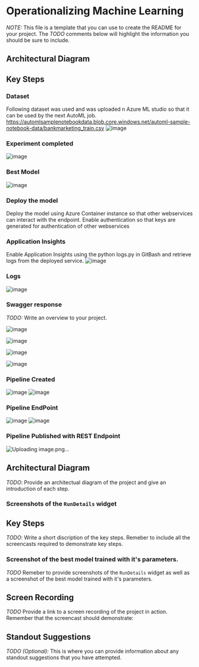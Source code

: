 # Operationalizing Machine Learning
*NOTE:* This file is a template that you can use to create the README for your project. The *TODO* comments below will highlight the information you should be sure to include.


## Architectural Diagram

## Key Steps

### Dataset
Following dataset was used and was uploaded n Azure ML studio so that it can be used by the next AutoML job. 
https://automlsamplenotebookdata.blob.core.windows.net/automl-sample-notebook-data/bankmarketing_train.csv
![image](https://github.com/saxenam06/Operationalizing-Machine-Learning/assets/83720464/51d3ac6f-309e-4ec8-b68c-843c20ebb326)

### Experiment completed
![image](https://github.com/saxenam06/Operationalizing-Machine-Learning/assets/83720464/6671f990-4ab3-4fc9-95c5-965830904059)

### Best Model
![image](https://github.com/saxenam06/Operationalizing-Machine-Learning/assets/83720464/0618eb6e-aa66-4798-86f6-96891bb1b747)

### Deploy the model
Deploy the model using Azure Container instance so that other webservices can interact with the endpoint. Enable authentication so that keys are generated for authentication of other webservices

### Application Insights
Enable Application Insights using the python logs.py in GitBash and retrieve logs from the deployed service. 
![image](https://github.com/saxenam06/Operationalizing-Machine-Learning/assets/83720464/d336fba5-15cd-4674-8915-cdf5d6e48fe4)

### Logs
![image](https://github.com/saxenam06/Operationalizing-Machine-Learning/assets/83720464/167cdb12-6367-438a-acbe-c76034ddf0dc)

### Swagger response
*TODO:* Write an overview to your project.

![image](https://github.com/saxenam06/Operationalizing-Machine-Learning/assets/83720464/afcfa207-37f5-4788-9eb8-beddf312373f)

![image](https://github.com/saxenam06/Operationalizing-Machine-Learning/assets/83720464/43bc95a0-489d-44a2-9287-4ee5ce628e4a)

![image](https://github.com/saxenam06/Operationalizing-Machine-Learning/assets/83720464/01bcef19-5265-40cf-9684-517b782c91d0)

![image](https://github.com/saxenam06/Operationalizing-Machine-Learning/assets/83720464/1271b783-5b73-4bed-89c1-3fce832c03ba)


### Pipeline Created
![image](https://github.com/saxenam06/Operationalizing-Machine-Learning/assets/83720464/6de937b0-ccb2-4e47-a4e9-59abea656496)
![image](https://github.com/saxenam06/Operationalizing-Machine-Learning/assets/83720464/459e4061-6074-4d50-b9de-232a59ee2878)

### Pipeline EndPoint
![image](https://github.com/saxenam06/Operationalizing-Machine-Learning/assets/83720464/a160002d-7c01-4ae7-9e80-ef39d75738fa)
![image](https://github.com/saxenam06/Operationalizing-Machine-Learning/assets/83720464/a90e07d6-b586-4cf1-9689-e3c0923c81b3)

### Pipeline Published with REST Endpoint
![Uploading image.png…]()

## Architectural Diagram
*TODO*: Provide an architectual diagram of the project and give an introduction of each step.

### Screenshots of the `RunDetails` widget
## Key Steps
*TODO*: Write a short discription of the key steps. Remeber to include all the screencasts required to demonstrate key steps. 

### Screenshot of the best model trained with it's parameters.
*TODO* Remeber to provide screenshots of the `RunDetails` widget as well as a screenshot of the best model trained with it's parameters.

## Screen Recording
*TODO* Provide a link to a screen recording of the project in action. Remember that the screencast should demonstrate:

## Standout Suggestions
*TODO (Optional):* This is where you can provide information about any standout suggestions that you have attempted.
